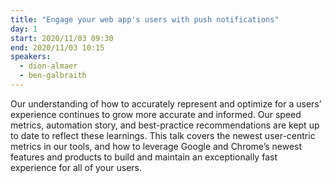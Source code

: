 ```yaml
---
title: "Engage your web app's users with push notifications"
day: 1
start: 2020/11/03 09:30
end: 2020/11/03 10:15
speakers:
  - dion-almaer
  - ben-galbraith
---
```


Our understanding of how to accurately represent and optimize for a users’ experience continues to grow more accurate and informed. Our speed metrics, automation story, and best-practice recommendations are kept up to date to reflect these learnings. This talk covers the newest user-centric metrics in our tools, and how to leverage Google and Chrome’s newest features and products to build and maintain an exceptionally fast experience for all of your users.
